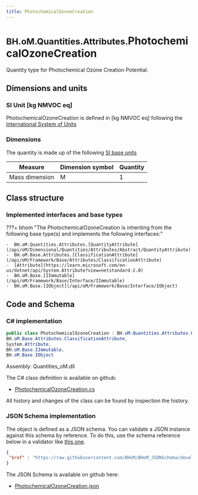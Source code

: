 ```yaml
---
title: PhotochemicalOzoneCreation
---
```


# <small>BH.oM.Quantities.Attributes.</small>**PhotochemicalOzoneCreation**

Quantity type for Photochemical Ozone Creation Potential.

## Dimensions and units

### SI Unit [kg NMVOC eq]

PhotochemicalOzoneCreation is defined in [kg NMVOC eq] following the [International System of Units](https://en.wikipedia.org/wiki/International_System_of_Units) 

### Dimensions

The quantity is made up of the following [SI base units](https://en.wikipedia.org/wiki/SI_base_unit)

| Measure        | Dimension symbol | Quantity |
|------------------|--------|----------|
| Mass dimension |  M  |1  |

## Class structure

### Implemented interfaces and base types

???+ bhom "The PhotochemicalOzoneCreation is inheriting from the following base type(s) and implements the following interfaces:"

    -  BH.oM.Quantities.Attributes.[QuantityAttribute](/api/oM/Dimensional/Quantities/Attributes/Abstract/QuantityAttribute)
    -  BH.oM.Base.Attributes.[ClassificationAttribute](/api/oM/Framework/Base/Attributes/ClassificationAttribute)
    -  [Attribute](https://learn.microsoft.com/en-us/dotnet/api/System.Attribute?view=netstandard-2.0)
    -  BH.oM.Base.[IImmutable](/api/oM/Framework/Base/Interface/IImmutable)
    -  BH.oM.Base.[IObject](/api/oM/Framework/Base/Interface/IObject)




## Code and Schema

### C# implementation

``` C# title="C#"
public class PhotochemicalOzoneCreation : BH.oM.Quantities.Attributes.QuantityAttribute,
BH.oM.Base.Attributes.ClassificationAttribute,
System.Attribute,
BH.oM.Base.IImmutable,
BH.oM.Base.IObject
```

Assembly: Quantities_oM.dll

The C# class definition is available on github:

- [PhotochemicalOzoneCreation.cs](https://github.com/BHoM/BHoM/blob/develop/Quantities_oM/Attributes\PhotochemicalOzoneCreation.cs)

All history and changes of the class can be found by inspection the history.
### JSON Schema implementation

The object is defined as a JSON schema. You can validate a JSON instance against this schema by reference. To do this, use the schema reference below in a validator like [this one](https://www.jsonschemavalidator.net/).

``` json title="JSON Schema"
{
 "$ref" : "https://raw.githubusercontent.com/BHoM/BHoM_JSONSchema/develop/Quantities_oM/Attributes/PhotochemicalOzoneCreation.json"
}
```

The JSON Schema is available on github here:

- [PhotochemicalOzoneCreation.json](https://github.com/BHoM/BHoM_JSONSchema/blob/develop/Quantities_oM/Attributes/PhotochemicalOzoneCreation.json)
